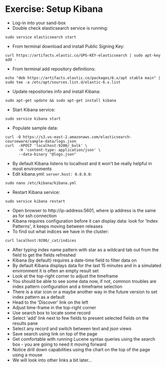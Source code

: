 # Exercise: Setup Kibana #

* Log-in into your sand-box
* Double check elasticsearch service is running:
```
sudo service elasticsearch start
```
* From terminal download and install Public Signing Key:
```
curl https://artifacts.elastic.co/GPG-KEY-elasticsearch | sudo apt-key add -
```
* From terminal add repository definitions:
```
echo "deb https://artifacts.elastic.co/packages/6.x/apt stable main" | sudo tee -a /etc/apt/sources.list.d/elastic-6.x.list
```
* Update repositories info and install Kibana:
```
sudo apt-get update && sudo apt-get install kibana
```
* Start Kibana service:
```
sudo service kibana start
```
* Populate sample data:
```
curl -O https://s3.us-east-2.amazonaws.com/elasticsearch-courseware/sample-data/logs.json
curl  -XPOST 'localhost:9200/_bulk' \
      -H 'content-type: application/json' \
      --data-binary "@logs.json"
```
* By default Kibana listens to localhost and it won't be really helpful in most environments
* Edit kibana.yml: ```server.host: 0.0.0.0```:
```
sudo nano /etc/kibana/kibana.yml
```
* Restart Kibana service:
```
sudo service kibana restart
```
* Open browser to http://ip-address:5601, where ip address is the same as for ssh connection
* Kibana requires configuration before it can display data: look for 'Index Patterns', it keeps moving between releases
* To find out what indices we have in the cluster:
```
curl localhost:9200/_cat/indices
```
* After typing index name pattern with star as a wildcard tab out from the field to get the fields refreshed
* Kibana (by default) requires a date-time field to filter data on
* By default Kibana displays data for the last 15 minutes and in a simulated environment it is often an empty result set
* Look at the top-right corner to adjust the timeframe
* You should be able to see some data now, if not, common troubles are index pattern configuration and a timeframe selection
* There is a star icon or a maybe another way in the future version to set index pattern as a default
* Head to the 'Discover' link on the left
* Adjust time-frame in the top-right corner
* Use search box to locate some record
* Select 'add' link next to few fields to present selected fields on the results pane
* Select any record and switch between text and json views
* Save search using link on top of the page
* Get comfortable with running Lucene syntax queries using the search box - you are going to need it moving forward
* Notice drill down capabilities using the chart on the top of the page using a mouse
* We will look into other links a bit later...
